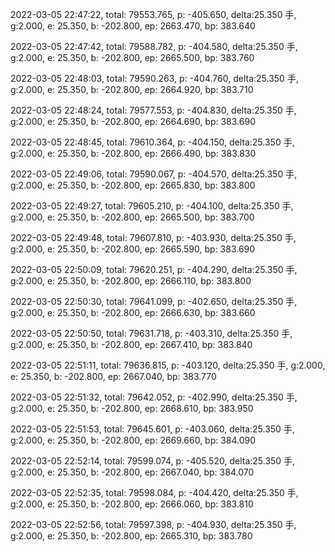 2022-03-05 22:47:22, total: 79553.765, p: -405.650, delta:25.350 手, g:2.000, e: 25.350, b: -202.800, ep: 2663.470, bp: 383.640

2022-03-05 22:47:42, total: 79588.782, p: -404.580, delta:25.350 手, g:2.000, e: 25.350, b: -202.800, ep: 2665.500, bp: 383.760

2022-03-05 22:48:03, total: 79590.263, p: -404.760, delta:25.350 手, g:2.000, e: 25.350, b: -202.800, ep: 2664.920, bp: 383.710

2022-03-05 22:48:24, total: 79577.553, p: -404.830, delta:25.350 手, g:2.000, e: 25.350, b: -202.800, ep: 2664.690, bp: 383.690

2022-03-05 22:48:45, total: 79610.364, p: -404.150, delta:25.350 手, g:2.000, e: 25.350, b: -202.800, ep: 2666.490, bp: 383.830

2022-03-05 22:49:06, total: 79590.067, p: -404.570, delta:25.350 手, g:2.000, e: 25.350, b: -202.800, ep: 2665.830, bp: 383.800

2022-03-05 22:49:27, total: 79605.210, p: -404.100, delta:25.350 手, g:2.000, e: 25.350, b: -202.800, ep: 2665.500, bp: 383.700

2022-03-05 22:49:48, total: 79607.810, p: -403.930, delta:25.350 手, g:2.000, e: 25.350, b: -202.800, ep: 2665.590, bp: 383.690

2022-03-05 22:50:09, total: 79620.251, p: -404.290, delta:25.350 手, g:2.000, e: 25.350, b: -202.800, ep: 2666.110, bp: 383.800

2022-03-05 22:50:30, total: 79641.099, p: -402.650, delta:25.350 手, g:2.000, e: 25.350, b: -202.800, ep: 2666.630, bp: 383.660

2022-03-05 22:50:50, total: 79631.718, p: -403.310, delta:25.350 手, g:2.000, e: 25.350, b: -202.800, ep: 2667.410, bp: 383.840

2022-03-05 22:51:11, total: 79636.815, p: -403.120, delta:25.350 手, g:2.000, e: 25.350, b: -202.800, ep: 2667.040, bp: 383.770

2022-03-05 22:51:32, total: 79642.052, p: -402.990, delta:25.350 手, g:2.000, e: 25.350, b: -202.800, ep: 2668.610, bp: 383.950

2022-03-05 22:51:53, total: 79645.601, p: -403.060, delta:25.350 手, g:2.000, e: 25.350, b: -202.800, ep: 2669.660, bp: 384.090

2022-03-05 22:52:14, total: 79599.074, p: -405.520, delta:25.350 手, g:2.000, e: 25.350, b: -202.800, ep: 2667.040, bp: 384.070

2022-03-05 22:52:35, total: 79598.084, p: -404.420, delta:25.350 手, g:2.000, e: 25.350, b: -202.800, ep: 2666.060, bp: 383.810

2022-03-05 22:52:56, total: 79597.398, p: -404.930, delta:25.350 手, g:2.000, e: 25.350, b: -202.800, ep: 2665.310, bp: 383.780